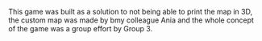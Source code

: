 This game was built as a solution to not being able to print the map in 3D, the custom map was made by bmy colleague Ania and the whole concept of the game was a group effort by Group 3.
